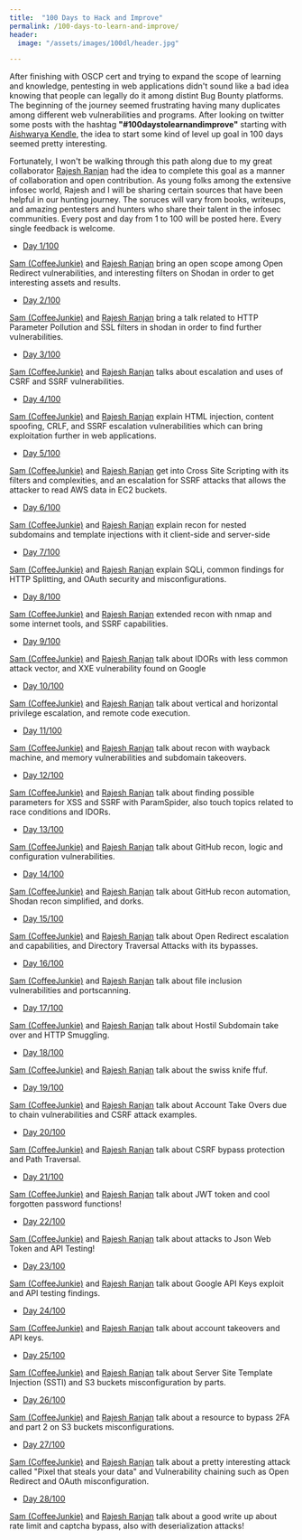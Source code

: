 ```yaml
---
title:  "100 Days to Hack and Improve"
permalink: /100-days-to-learn-and-improve/
header:
  image: "/assets/images/100dl/header.jpg"

---
```

After finishing with OSCP cert and trying to expand the scope of learning and knowledge, pentesting in web applications didn't sound like a bad idea knowing that people can legally do it among distint Bug Bounty platforms. The beginning of the journey seemed frustrating having many duplicates among different web vulnerabilities and programs. After looking on twitter some posts with the hashtag **"#100daystolearnandimprove"** starting with [Aishwarya Kendle](https://twitter.com/aish_kendle), the idea to start some kind of level up goal in 100 days seemed pretty interesting. 

Fortunately, I won't be walking through this path along due to my great collaborator [Rajesh Ranjan](https://twitter.com/eh_rajesh) had the idea to complete this goal as a manner of collaboration and open contribution. As young folks among the extensive infosec world, Rajesh and I will be sharing certain sources that have been helpful in our hunting journey. The soruces will vary from books, writeups, and amazing pentesters and hunters who share their talent in the infosec communities. Every post and day from 1 to 100 will be posted here. Every single feedback is welcome. 

- [Day 1/100](https://coffeejunkie.me/day1/)

[Sam (CoffeeJunkie)](https://twitter.com/coffeejunkiee_) and [Rajesh Ranjan](https://twitter.com/eh_rajesh) bring an open scope among Open Redirect vulnerabilities, and interesting filters on Shodan in order to get interesting assets and results. 

- [Day 2/100](https://coffeejunkie.me/day2/)

[Sam (CoffeeJunkie)](https://twitter.com/coffeejunkiee_) and [Rajesh Ranjan](https://twitter.com/eh_rajesh) bring a talk related to HTTP Parameter Pollution and SSL filters in shodan in order to find further vulnerabilities. 

- [Day 3/100](https://coffeejunkie.me/day3/)

[Sam (CoffeeJunkie)](https://twitter.com/coffeejunkiee_) and [Rajesh Ranjan](https://twitter.com/eh_rajesh) talks about escalation and uses of CSRF and SSRF vulnerabilities. 

- [Day 4/100](https://coffeejunkie.me/day4/)

[Sam (CoffeeJunkie)](https://twitter.com/coffeejunkiee_) and [Rajesh Ranjan](https://twitter.com/eh_rajesh) explain HTML injection, content spoofing, CRLF, and SSRF escalation vulnerabilities which can bring exploitation further in web applications. 

- [Day 5/100](https://coffeejunkie.me/day5/)

[Sam (CoffeeJunkie)](https://twitter.com/coffeejunkiee_) and [Rajesh Ranjan](https://twitter.com/eh_rajesh) get into Cross Site Scripting with its filters and complexities, and an escalation for SSRF attacks that allows the attacker to read AWS data in EC2 buckets. 

- [Day 6/100](https://coffeejunkie.me/day6/)

[Sam (CoffeeJunkie)](https://twitter.com/coffeejunkiee_) and [Rajesh Ranjan](https://twitter.com/eh_rajesh) explain recon for nested subdomains and template injections with it client-side and server-side

- [Day 7/100](https://coffeejunkie.me/day7/)

[Sam (CoffeeJunkie)](https://twitter.com/coffeejunkiee_) and [Rajesh Ranjan](https://twitter.com/eh_rajesh) explain SQLi, common findings for HTTP Splitting, and OAuth security and misconfigurations. 

- [Day 8/100](https://coffeejunkie.me/day8/)

[Sam (CoffeeJunkie)](https://twitter.com/coffeejunkiee_) and [Rajesh Ranjan](https://twitter.com/eh_rajesh) extended recon with nmap and some internet tools, and SSRF capabilities. 

- [Day 9/100](https://coffeejunkie.me/day9/)

[Sam (CoffeeJunkie)](https://twitter.com/coffeejunkiee_) and [Rajesh Ranjan](https://twitter.com/eh_rajesh) talk about IDORs with less common attack vector, and XXE vulnerability found on Google

- [Day 10/100](https://coffeejunkie.me/day10/)

[Sam (CoffeeJunkie)](https://twitter.com/coffeejunkiee_) and [Rajesh Ranjan](https://twitter.com/eh_rajesh) talk about vertical and horizontal privilege escalation, and remote code execution.

- [Day 11/100](https://coffeejunkie.me/day11/)

[Sam (CoffeeJunkie)](https://twitter.com/coffeejunkiee_) and [Rajesh Ranjan](https://twitter.com/eh_rajesh) talk about recon with wayback machine, and memory vulnerabilities and subdomain takeovers. 

- [Day 12/100](https://coffeejunkie.me/day12/)

[Sam (CoffeeJunkie)](https://twitter.com/coffeejunkiee_) and [Rajesh Ranjan](https://twitter.com/eh_rajesh) talk about finding possible parameters for XSS and SSRF with ParamSpider, also touch topics related to race conditions and IDORs.

- [Day 13/100](https://coffeejunkie.me/day13/)

[Sam (CoffeeJunkie)](https://twitter.com/coffeejunkiee_) and [Rajesh Ranjan](https://twitter.com/eh_rajesh) talk about GitHub recon, logic and configuration vulnerabilities.

- [Day 14/100](https://coffeejunkie.me/day14/)

[Sam (CoffeeJunkie)](https://twitter.com/coffeejunkiee_) and [Rajesh Ranjan](https://twitter.com/eh_rajesh) talk about GitHub recon automation, Shodan recon simplified, and dorks. 

- [Day 15/100](https://coffeejunkie.me/day15/)

[Sam (CoffeeJunkie)](https://twitter.com/coffeejunkiee_) and [Rajesh Ranjan](https://twitter.com/eh_rajesh) talk about Open Redirect escalation and capabilities, and Directory Traversal Attacks with its bypasses. 

- [Day 16/100](https://coffeejunkie.me/day16/)

[Sam (CoffeeJunkie)](https://twitter.com/coffeejunkiee_) and [Rajesh Ranjan](https://twitter.com/eh_rajesh) talk about file inclusion vulnerabilities and portscanning. 

- [Day 17/100](https://coffeejunkie.me/day17/)

[Sam (CoffeeJunkie)](https://twitter.com/coffeejunkiee_) and [Rajesh Ranjan](https://twitter.com/eh_rajesh) talk about Hostil Subdomain take over and HTTP Smuggling. 

- [Day 18/100](https://coffeejunkie.me/day18/)

[Sam (CoffeeJunkie)](https://twitter.com/coffeejunkiee_) and [Rajesh Ranjan](https://twitter.com/eh_rajesh) talk about the swiss knife ffuf.

- [Day 19/100](https://coffeejunkie.me/day19/)

[Sam (CoffeeJunkie)](https://twitter.com/coffeejunkiee_) and [Rajesh Ranjan](https://twitter.com/eh_rajesh) talk about Account Take Overs due to chain vulnerabilities and CSRF attack examples. 

- [Day 20/100](https://coffeejunkie.me/day20/)

[Sam (CoffeeJunkie)](https://twitter.com/coffeejunkiee_) and [Rajesh Ranjan](https://twitter.com/eh_rajesh) talk about CSRF bypass protection and Path Traversal. 

- [Day 21/100](https://coffeejunkie.me/day21/)

[Sam (CoffeeJunkie)](https://twitter.com/coffeejunkiee_) and [Rajesh Ranjan](https://twitter.com/eh_rajesh) talk about JWT token and cool forgotten password functions!

- [Day 22/100](https://coffeejunkie.me/day22/)

[Sam (CoffeeJunkie)](https://twitter.com/coffeejunkiee_) and [Rajesh Ranjan](https://twitter.com/eh_rajesh) talk about attacks to Json Web Token and API Testing!

- [Day 23/100](https://coffeejunkie.me/day23/)

[Sam (CoffeeJunkie)](https://twitter.com/coffeejunkiee_) and [Rajesh Ranjan](https://twitter.com/eh_rajesh) talk about Google API Keys exploit and API testing findings.

- [Day 24/100](https://coffeejunkie.me/day24/)

[Sam (CoffeeJunkie)](https://twitter.com/coffeejunkiee_) and [Rajesh Ranjan](https://twitter.com/eh_rajesh) talk about account takeovers and API keys.

- [Day 25/100](https://coffeejunkie.me/day25/)

[Sam (CoffeeJunkie)](https://twitter.com/coffeejunkiee_) and [Rajesh Ranjan](https://twitter.com/eh_rajesh) talk about Server Site Template Injection (SSTI) and S3 buckets misconfiguration by parts. 

- [Day 26/100](https://coffeejunkie.me/day26/)

[Sam (CoffeeJunkie)](https://twitter.com/coffeejunkiee_) and [Rajesh Ranjan](https://twitter.com/eh_rajesh) talk about a resource to bypass 2FA and part 2 on S3 buckets misconfigurations.

- [Day 27/100](https://coffeejunkie.me/day27/)

[Sam (CoffeeJunkie)](https://twitter.com/coffeejunkiee_) and [Rajesh Ranjan](https://twitter.com/eh_rajesh) talk about a pretty interesting attack called "Pixel that steals your data" and Vulnerability chaining such as Open Redirect and OAuth misconfiguration.

- [Day 28/100](https://coffeejunkie.me/day28/)

[Sam (CoffeeJunkie)](https://twitter.com/coffeejunkiee_) and [Rajesh Ranjan](https://twitter.com/eh_rajesh) talk about a good write up about rate limit and captcha bypass, also with deserialization attacks!